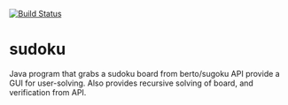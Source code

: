 [![Build Status](https://travis-ci.com/kritjo/sudoku.svg?branch=master)](https://travis-ci.com/kritjo/sudoku)
# sudoku
Java program that grabs a sudoku board from berto/sugoku API provide a GUI for user-solving. Also provides recursive solving of board, and verification from API.
